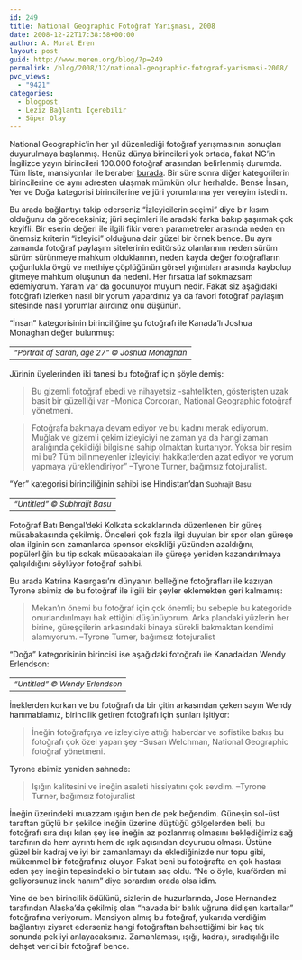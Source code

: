 ```yaml
---
id: 249
title: National Geographic Fotoğraf Yarışması, 2008
date: 2008-12-22T17:38:58+00:00
author: A. Murat Eren
layout: post
guid: http://www.meren.org/blog/?p=249
permalink: /blog/2008/12/national-geographic-fotograf-yarismasi-2008/
pvc_views:
  - "9421"
categories:
  - blogpost
  - Leziz Bağlantı İçerebilir
  - Süper Olay
---
```

National Geographic&#8217;in her yıl düzenlediği fotoğraf yarışmasının sonuçları duyurulmaya başlanmış. Henüz dünya birincileri yok ortada, fakat NG&#8217;in İngilizce yayın birincileri 100.000 fotoğraf arasından belirlenmiş durumda. Tüm liste, mansiyonlar ile beraber [burada](http://ngm.nationalgeographic.com/photo-contest/2008-winners). Bir süre sonra diğer kategorilerin birincilerine de aynı adresten ulaşmak mümkün olur herhalde. Bense İnsan, Yer ve Doğa kategorisi birincilerine ve jüri yorumlarına yer vereyim istedim.

Bu arada bağlantıyı takip ederseniz &#8220;İzleyicilerin seçimi&#8221; diye bir kısım olduğunu da göreceksiniz; jüri seçimleri ile aradaki farka bakıp şaşırmak çok keyifli. Bir eserin değeri ile ilgili fikir veren parametreler arasında neden en önemsiz kriterin &#8220;izleyici&#8221; olduğuna dair güzel bir örnek bence. Bu aynı zamanda fotoğraf paylaşım sitelerinin editörsüz olanlarının neden sürüm sürüm sürünmeye mahkum olduklarının, neden kayda değer fotoğrafların çoğunlukla övgü ve methiye çöplüğünün görsel yığıntıları arasında kaybolup gitmeye mahkum oluşunun da nedeni. Her fırsatta laf sokmazsam edemiyorum. Yaram var da gocunuyor muyum nedir. Fakat siz aşağıdaki fotoğrafı izlerken nasıl bir yorum yapardınız ya da favori fotoğraf paylaşım sitesinde nasıl yorumlar alırdınız onu düşünün.

&#8220;İnsan&#8221; kategorisinin birinciliğine şu fotoğrafı ile Kanada&#8217;lı Joshua Monaghan değer bulunmuş:

<table border="0" width="100%">
  <tr>
    <td align="center">
      <img src="{{ site.baseurl }}/images/national-geographic-fotograf-yarismasi-2008-NG-2008-people_winner-prortrait_of_sarah_age_27-Joshua_Monaghan.jpg" alt="" /><br /> <em><small>&#8220;Portrait of Sarah, age 27&#8221; © Joshua Monaghan</small></em>
    </td>
  </tr>
</table>

Jürinin üyelerinden iki tanesi bu fotoğraf için şöyle demiş:

> Bu gizemli fotoğraf ebedi ve nihayetsiz -sahtelikten, gösterişten uzak basit bir güzelliği var &#8211;Monica Corcoran, National Geographic fotoğraf yönetmeni.

> Fotoğrafa bakmaya devam ediyor ve bu kadını merak ediyorum. Muğlak ve gizemli çekim izleyiciyi ne zaman ya da hangi zaman aralığında çekildiği bilgisine sahip olmaktan kurtarıyor. Yoksa bir resim mi bu? Tüm bilinmeyenler izleyiciyi hakikatlerden azat ediyor ve yorum yapmaya yüreklendiriyor&#8221; &#8211;Tyrone Turner, bağımsız fotojuralist.

&#8220;Yer&#8221; kategorisi birinciliğinin sahibi ise Hindistan&#8217;dan <small>Subhrajit Basu:</small>

<table border="0" width="100%">
  <tr>
    <td align="center">
      <img src="{{ site.baseurl }}/images/national-geographic-fotograf-yarismasi-2008-NG-2008-places_winner-Untitled-Sabhrajit_Basu.jpg" alt="" /><br /> <em><small>&#8220;Untitled&#8221; © Subhrajit Basu</small></em>
    </td>
  </tr>
</table>

Fotoğraf Batı Bengal&#8217;deki Kolkata sokaklarında düzenlenen bir güreş müsabakasında çekilmiş. Önceleri çok fazla ilgi duyulan bir spor olan güreşe olan ilginin son zamanlarda sponsor eksikliği yüzünden azaldığını, popülerliğin bu tip sokak müsabakaları ile güreşe yeniden kazandırılmaya çalışıldığını söylüyor fotoğraf sahibi.

Bu arada Katrina Kasırgası&#8217;nı dünyanın belleğine fotoğrafları ile kazıyan Tyrone abimiz de bu fotoğraf ile ilgili bir şeyler eklemekten geri kalmamış:

> Mekan&#8217;ın önemi bu fotoğraf için çok önemli; bu sebeple bu kategoride onurlandırılmayı hak ettiğini düşünüyorum. Arka plandaki yüzlerin her birine, güreşçilerin arkasındaki binaya sürekli bakmaktan kendimi alamıyorum. &#8211;Tyrone Turner, bağımsız fotojuralist

&#8220;Doğa&#8221; kategorisinin birincisi ise aşağıdaki fotoğrafı ile Kanada&#8217;dan Wendy Erlendson:

<table border="0" width="100%">
  <tr>
    <td align="center">
      <img src="{{ site.baseurl }}/images/national-geographic-fotograf-yarismasi-2008-NG-2008-nature_winner-Untitled%28Cow%29-Wendy_Erlendson.jpg" alt="" /><br /> <em><small>&#8220;Untitled&#8221; © Wendy Erlendson</small></em>
    </td>
  </tr>
</table>

İneklerden korkan ve bu fotoğrafı da bir çitin arkasından çeken sayın Wendy hanımablamız, birincilik getiren fotoğrafı için şunları işitiyor:

> İneğin fotoğrafçıya ve izleyiciye attığı haberdar ve sofistike bakış bu fotoğrafı çok özel yapan şey &#8211;Susan Welchman, National Geographic fotoğraf yönetmeni.

Tyrone abimiz yeniden sahnede:

> Işığın kalitesini ve ineğin asaleti hissiyatını çok sevdim. &#8211;Tyrone Turner, bağımsız fotojuralist

İneğin üzerindeki muazzam ışığın ben de pek beğendim. Güneşin sol-üst taraftan güçlü bir şekilde ineğin üzerine düştüğü gölgelerden beli, bu fotoğrafı sıra dışı kılan şey ise ineğin az pozlanmış olmasını beklediğimiz sağ tarafının da hem ayrıntı hem de ışık açısından doyurucu olması. Üstüne güzel bir kadraj ve iyi bir zamanlamayı da eklediğinizde nur topu gibi, mükemmel bir fotoğrafınız oluyor. Fakat beni bu fotoğrafta en çok hastası eden şey ineğin tepesindeki o bir tutam saç oldu. &#8220;Ne o öyle, kuaförden mi geliyorsunuz inek hanım&#8221; diye sorardım orada olsa idim.

Yine de ben birincilik ödülünü, sizlerin de huzurlarında, Jose Hernandez tarafından Alaska&#8217;da çekilmiş olan &#8220;havada bir balık uğruna didişen kartallar&#8221; fotoğrafına veriyorum. Mansiyon almış bu fotoğraf, yukarıda verdiğim bağlantıyı ziyaret ederseniz hangi fotoğraftan bahsettiğimi bir kaç tık sonunda pek iyi anlayacaksınız. Zamanlaması, ışığı, kadrajı, sıradışılığı ile dehşet verici bir fotoğraf bence.
